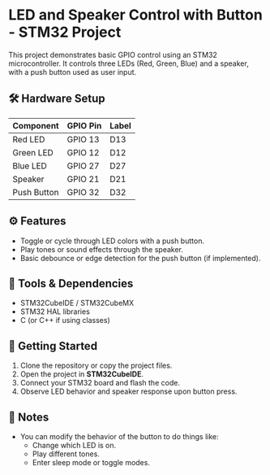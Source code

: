 # LED and Speaker Control with Button - STM32 Project

This project demonstrates basic GPIO control using an STM32 microcontroller. It controls three LEDs (Red, Green, Blue) and a speaker, with a push button used as user input.

## 🛠️ Hardware Setup

| Component   | GPIO Pin | Label |
|-------------|----------|-------|
| Red LED     | GPIO 13  | D13   |
| Green LED   | GPIO 12  | D12   |
| Blue LED    | GPIO 27  | D27   |
| Speaker     | GPIO 21  | D21   |
| Push Button | GPIO 32  | D32   |

## ⚙️ Features

- Toggle or cycle through LED colors with a push button.
- Play tones or sound effects through the speaker.
- Basic debounce or edge detection for the push button (if implemented).

## 🧰 Tools & Dependencies

- STM32CubeIDE / STM32CubeMX  
- STM32 HAL libraries  
- C (or C++ if using classes)

## 🚀 Getting Started

1. Clone the repository or copy the project files.
2. Open the project in **STM32CubeIDE**.
3. Connect your STM32 board and flash the code.
4. Observe LED behavior and speaker response upon button press.

## 📝 Notes

- You can modify the behavior of the button to do things like:
  - Change which LED is on.
  - Play different tones.
  - Enter sleep mode or toggle modes.
